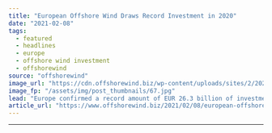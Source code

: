 ```yaml
---
title: "European Offshore Wind Draws Record Investment in 2020"
date: "2021-02-08"
tags: 
  - featured
  - headlines
  - europe
  - offshore wind investment
  - offshorewind
source: "offshorewind"
image_url: "https://cdn.offshorewind.biz/wp-content/uploads/sites/2/2021/02/08125004/European-Offshore-Wind-Draws-Record-Investment-in-2020.jpg"
image_fp: "/assets/img/post_thumbnails/67.jpg"
lead: "Europe confirmed a record amount of EUR 26.3 billion of investments in 2020 that"
article_url: "https://www.offshorewind.biz/2021/02/08/european-offshore-wind-draws-record-investment-in-2020/"
---
```


---
